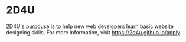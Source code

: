 # 2D4U

2D4U's purpouse is to help new web developers learn basic website designing skills. For more information, visit https://2d4u.github.io/apply
